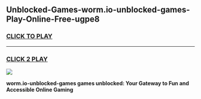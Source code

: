 
## Unblocked-Games-worm.io-unblocked-games-Play-Online-Free-ugpe8
<h3>
<a href="https://premium76.site?title=worm.io-unblocked-games&ref=26A">CLICK TO PLAY</a></h3>
<hr>

<h3>
<a href="https://premium76.site?title=worm.io-unblocked-games&ref=26A">CLICK 2 PLAY</a>
  
</h3>

<a href="https://premium76.site?title=worm.io-unblocked-games&ref=26A"><img src="https://clearcache.store/games.png"></a>


**worm.io-unblocked-games games unblocked: Your Gateway to Fun and Accessible Online Gaming**
